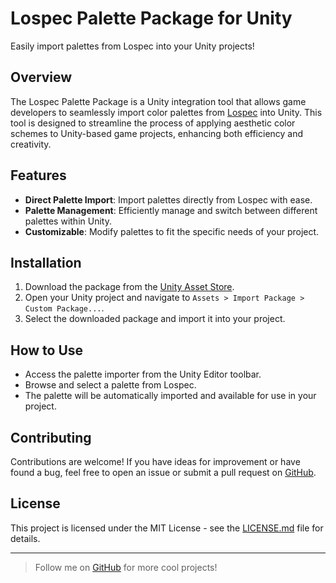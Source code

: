 # Lospec Palette Package for Unity

Easily import palettes from Lospec into your Unity projects!

## Overview

The Lospec Palette Package is a Unity integration tool that allows game developers to seamlessly import color palettes from [Lospec](https://lospec.com/palette-list) into Unity. This tool is designed to streamline the process of applying aesthetic color schemes to Unity-based game projects, enhancing both efficiency and creativity.

## Features

- **Direct Palette Import**: Import palettes directly from Lospec with ease.
- **Palette Management**: Efficiently manage and switch between different palettes within Unity.
- **Customizable**: Modify palettes to fit the specific needs of your project.

## Installation

1. Download the package from the [Unity Asset Store](https://assetstore.unity.com/packages/tools/integration/palette-importer-for-lospec-244575).
2. Open your Unity project and navigate to `Assets > Import Package > Custom Package...`.
3. Select the downloaded package and import it into your project.

## How to Use

- Access the palette importer from the Unity Editor toolbar.
- Browse and select a palette from Lospec.
- The palette will be automatically imported and available for use in your project.

## Contributing

Contributions are welcome! If you have ideas for improvement or have found a bug, feel free to open an issue or submit a pull request on [GitHub](https://github.com/RaspberryTaster/Lospec-Palette-Package).

## License

This project is licensed under the MIT License - see the [LICENSE.md](LICENSE) file for details.

---

> Follow me on [GitHub](https://github.com/RaspberryTaster) for more cool projects!

